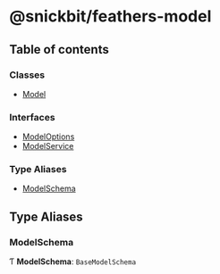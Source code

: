 # @snickbit/feathers-model

## Table of contents

### Classes

- [Model](classes/Model.md)

### Interfaces

- [ModelOptions](interfaces/ModelOptions.md)
- [ModelService](interfaces/ModelService.md)

### Type Aliases

- [ModelSchema](README.md#modelschema)

## Type Aliases

### ModelSchema

Ƭ **ModelSchema**: `BaseModelSchema`
